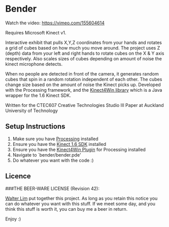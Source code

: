 # Bender

Watch the video: https://vimeo.com/155604614


Requires Microsoft Kinect v1.

Interactive exhibit that pulls X,Y,Z coordinates from your hands and rotates a grid of cubes based on how much you move around. The project uses Z (depth) data from your left and right hands to rotate cubes on the X & Y axis respectively. Also scales sizes of cubes depending on amount of noise the kinect microphone detects.

When no people are detected in front of the camera, it generates random cubes that spin in a random rotation independent of each other. The cubes change size based on the amount of noise the Kinect picks up. Developed with the Processing framework, and the [Kinect4Win library](http://www.magicandlove.com/blog/research/kinect-for-processing-library/) which is a Java wrapper for the 1.6 Kinect SDK.

Written for the CTEC607 Creative Technologies Studio III Paper at Auckland University of Technology

## Setup Instructions
1.  Make sure you have [Processing](https://processing.org/) installed
2.  Ensure you have the [Kinect 1.6 SDK](http://www.microsoft.com/en-nz/download/details.aspx?id=34808) installed
3.  Ensure you have the [Kinect4Win Plugin](http://www.magicandlove.com/blog/research/kinect-for-processing-library/) for Processing installed
4.  Navigate to `bender/bender.pde'
5.  Do whatever you want with the code :)

## Licence

###THE BEER-WARE LICENSE (Revision 42):

[Walter Lim](mailto:waltissomewhere@gmail.com) put together this project.  As long as you retain this notice you can do whatever you want with this stuff. If we meet some day, and you think this stuff is worth it, you can buy me a beer in return.


Enjoy :)




